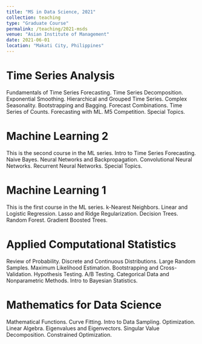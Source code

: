 ```yaml
---
title: "MS in Data Science, 2021"
collection: teaching
type: "Graduate Course"
permalink: /teaching/2021-msds
venue: "Asian Institute of Management"
date: 2021-06-01
location: "Makati City, Philippines"
---
```


Time Series Analysis
======
Fundamentals of Time Series Forecasting. Time Series Decomposition. Exponential Smoothing. Hierarchical and Grouped Time Series. Complex Seasonality. Bootstrapping and Bagging. Forecast Combinations. Time Series of Counts. Forecasting with ML. M5 Competition. Special Topics.

Machine Learning 2
======
This is the second course in the ML series. Intro to Time Series Forecasting. Naive Bayes. Neural Networks and Backpropagation. Convolutional Neural Networks. Recurrent Neural Networks. Special Topics.

Machine Learning 1
======
This is the first course in the ML series. k-Nearest Neighbors. Linear and Logistic Regression. Lasso and Ridge Regularization. Decision Trees. Random Forest. Gradient Boosted Trees.

Applied Computational Statistics
======
Review of Probability. Discrete and Continuous Distributions. Large Random Samples. Maximum Likelihood Estimation. Bootstrapping and Cross-Validation. Hypothesis Testing. A/B Testing. Categorical Data and Nonparametric Methods. Intro to Bayesian Statistics.

Mathematics for Data Science
======
Mathematical Functions. Curve Fitting. Intro to Data Sampling. Optimization. Linear Algebra. Eigenvalues and Eigenvectors. Singular Value Decomposition. Constrained Optimization.

